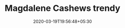 ---
title: "Magdalene Cashews trendy"
image: /images/clients/logo-mag.png
tags: ["logo"]
date: 2020-03-19T19:56:48+05:30
draft: false
---
